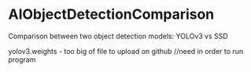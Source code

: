 # AIObjectDetectionComparison

Comparison between two object detection models: YOLOv3 vs SSD

yolov3.weights - too big of file to upload on github //need in order to run program
